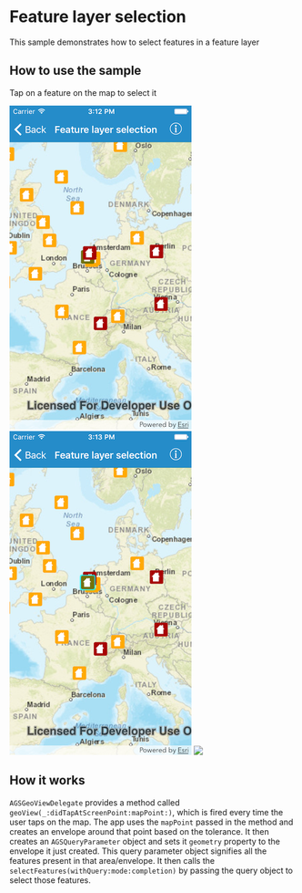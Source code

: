 # Feature layer selection

This sample demonstrates how to select features in a feature layer

## How to use the sample

Tap on a feature on the map to select it

![](image1.png)
![](image2.png)
![](image3.png)

## How it works

`AGSGeoViewDelegate` provides a method called `geoView(_:didTapAtScreenPoint:mapPoint:)`, which is fired every time the user taps on the map. The app uses the `mapPoint` passed in the method and creates an envelope around that point based on the tolerance. It then creates an `AGSQueryParameter` object and sets it `geometry` property to the envelope it just created. This query parameter object signifies all the features present in that area/envelope. It then calls the `selectFeatures(withQuery:mode:completion)` by passing the query object to select those features.

